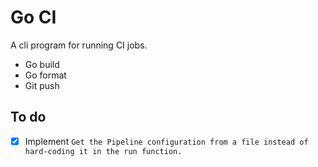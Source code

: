 # Go CI
A cli program for running CI jobs.
- Go build
- Go format
- Git push

## To do
- [x] Implement `Get the Pipeline configuration from a file instead of hard-coding it in the run function.`